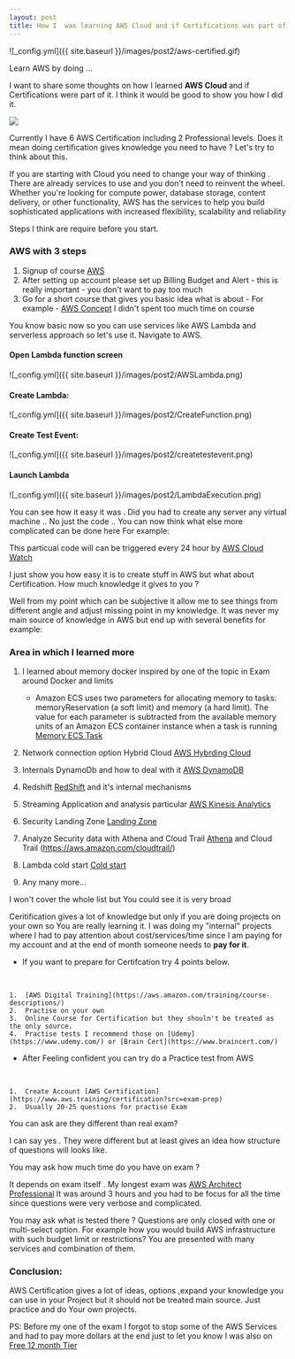 ```yaml
---
layout: post
title: How I  was learning AWS Cloud and if Certifications was part of it?
---
```


![_config.yml]({{ site.baseurl }}/images/post2/aws-certified.gif)


Learn AWS by doing ... 

I want to share some thoughts on how I learned <b>AWS Cloud </b> and if Certifications were part of it.
I think it would be good to show you how I did it.

<img src="https://d1.awsstatic.com/training-and-certification/Certification%20Badges/AWS-Certified_Solutions-Architect_Professional_512x512.c51482be8f98b8c9116fddc5918105cb12ecb280.png" s/>

Currently I have 6 AWS Certification including 2 Professional levels. Does it mean doing certification gives knowledge you need to have ? 
Let's try to think about this.

If you are starting with Cloud you need to change your way of thinking . There are already services to use and you don't need to reinvent the wheel.
Whether you're looking for compute power, database storage, content delivery, or other functionality, AWS has the services to help you build sophisticated applications with increased flexibility, scalability and reliability

Steps I think are require before you start.

### AWS with 3 steps


1.  Signup of course [AWS](https://portal.aws.amazon.com/billing/signup?nc2=h_ct&src=header_signup&redirect_url=https%3A%2F%2Faws.amazon.com%2Fregistration-confirmation#/start)
2.  After setting up account please set up Billing Budget and Alert - this is really important - you don't want to pay too much
3.  Go for a short course that gives you basic idea what is about -  For example - [AWS Concept](https://www.udemy.com/course/aws-concepts/) I didn't spent too much time on course
    

You know basic now so you can use services like AWS Lambda and serverless approach so let's use it.
Navigate to AWS.

#### Open Lambda function screen

![_config.yml]({{ site.baseurl }}/images/post2/AWSLambda.png)

#### Create Lambda: 

![_config.yml]({{ site.baseurl }}/images/post2/CreateFunction.png)

#### Create Test Event:

![_config.yml]({{ site.baseurl }}/images/post2/createtestevent.png)

#### Launch Lambda
![_config.yml]({{ site.baseurl }}/images/post2/LambdaExecution.png)


You can see how it easy it was . Did you had to create any server any virtual machine .. No just the code ..
You can now think  what else more complicated can be done here
For example:

This particual code will can be triggered every 24 hour by [AWS Cloud Watch](https://aws.amazon.com/cloudwatch/)
<script src="https://gist.github.com/piotrgrota/62ef85a4f89c358f177cd2e6727dc3ca.js"></script>

I just show you how easy it is to create stuff in AWS but what about Certification. 
How much knowledge it gives to you ?

Well from my point which can be subjective it allow me to  see things from different angle and adjust missing point in my knowledge.
It was never my main source of knowledge in AWS but end up with several benefits for example:

### Area in which I learned more

1.  I learned about memory docker inspired by one of the topic in Exam around Docker and limits

    *  Amazon ECS uses two parameters for allocating memory to tasks: memoryReservation (a soft limit) and memory (a hard limit). 
        The value for each parameter is subtracted from the available memory units of an Amazon ECS container instance when a task is running
        [Memory ECS Task](https://docs.aws.amazon.com/AmazonECS/latest/developerguide/task_definition_parameters.html)
2.  Network connection option Hybrid Cloud [AWS Hybrding Cloud](https://aws.amazon.com/hybrid/)
3.  Internals DynamoDb and how to deal with it [AWS DynamoDB](https://aws.amazon.com/dynamodb/?sc_channel=PS&sc_campaign=acquisition_PL&sc_publisher=google&sc_medium=dynamodb_hv_b&sc_content=dynamodb_e&sc_detail=dynamodb&sc_category=dynamodb&sc_segment=102875050329&sc_matchtype=e&sc_country=PL&s_kwcid=AL!4422!3!102875050329!e!!g!!dynamodb&ef_id=CjwKCAjwkPX0BRBKEiwA7THxiHkSeQUSwqSzJo_7qAp3AsesxpaEF9GnRorZH_0l4gyWlZm3SUKoPhoCVYYQAvD_BwE:G:s)
4.  Redshift [RedShift](https://aws.amazon.com/redshift/) and it's internal mechanisms
5.  Streaming Application and analysis particular [AWS Kinesis  Analytics](https://aws.amazon.com/kinesis/data-analytics/)
6.  Security Landing Zone [Landing Zone](https://aws.amazon.com/solutions/aws-landing-zone/)
7.  Analyze Security data with Athena and Cloud Trail [Athena](https://aws.amazon.com/athena/) and Cloud Trail (https://aws.amazon.com/cloudtrail/)
8. Lambda cold start [Cold start](https://mikhail.io/serverless/coldstarts/aws/)
9.  Any many more...    

I won't cover the whole list but You could see it is very broad

Ceritification gives a lot of knowledge but only if you are doing projects on your own so You are really learning it.
I was doing my "internal" projects where I had to pay attention about cost/services/time since I am paying for my account and at the end of month someone needs to <b>pay for it</b>.


* If you want to prepare for Certifcation try 4 points below. 
<br/>

    1.  [AWS Digital Training](https://aws.amazon.com/training/course-descriptions/)
    2.  Practise on your own
    3.  Online Course for Certification but they shouln't be treated as the only source.
    4.  Practise tests I recommend those on [Udemy](https://www.udemy.com/) or [Brain Cert](https://www.braincert.com/) 


* After Feeling confident you can try do a Practice test from AWS 
<br/>

    1.  Create Account [AWS Certification](https://www.aws.training/certification?src=exam-prep)
    2.  Usually 20-25 questions for practise Exam

You can ask are they different than real exam?

I can say yes . They were different but at least gives an idea how structure of questions will looks like.

You may ask how much time do you have on exam ?

It depends on exam itself .
My longest exam was [AWS Architect Professional](https://aws.amazon.com/certification/certified-solutions-architect-professional/)
It was around 3 hours and you had to be focus for all the time since questions were very verbose and complicated.

You may ask what is tested there ?
Questions are only closed with one or multi-select option. For example how you would build AWS infrastructure with such budget limit or restrictions? 
You are presented with many services and combination of them.


### Conclusion:

AWS Certification gives a lot of ideas, options ,expand your knowledge you can use in your Project but it should not be treated main source.
Just practice and do Your own projects.


PS:
Before my one of the exam I forgot to stop some of the AWS Services and had to pay more dollars at the end just to let you know I was also on [Free 12 month Tier](https://aws.amazon.com/free/?all-free-tier.sort-by=item.additionalFields.SortRank&all-free-tier.sort-order=asc&awsf.Free%20Tier%20Types=tier%2312monthsfree)





